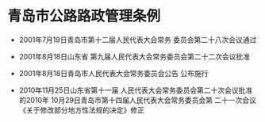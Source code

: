 # 青岛市公路路政管理条例

- 2001年7月19日青岛市第十二届人民代表大会常务
  委员会第二十八次会议通过

- 2001年8月18日山东省
  第九届人民代表大会常务委员会第二十二次会议批准

- 2001年8月18日青岛市人民代表大会常务委员会公告
  公布施行

- 2010年11月25日山东省第十一届
  人民代表大会常务委员会第二十次会议批准的2010年
  10月29日青岛市第十四届人民代表大会常务委员会第
  二十一次会议《关于修改部分地方性法规的决定》修正

<!-- INFO END -->
